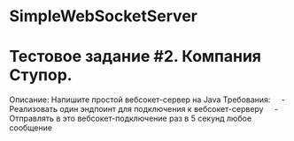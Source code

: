 # SimpleWebSocketServer
# Тестовое задание #2. Компания Ступор.

Описание: Напишите простой вебсокет-сервер на Java
Требования:
    - Реализовать один эндпоинт для подключения к вебсокет-серверу
    - Отправлять в это вебсокет-подключение раз в 5 секунд любое сообщение
